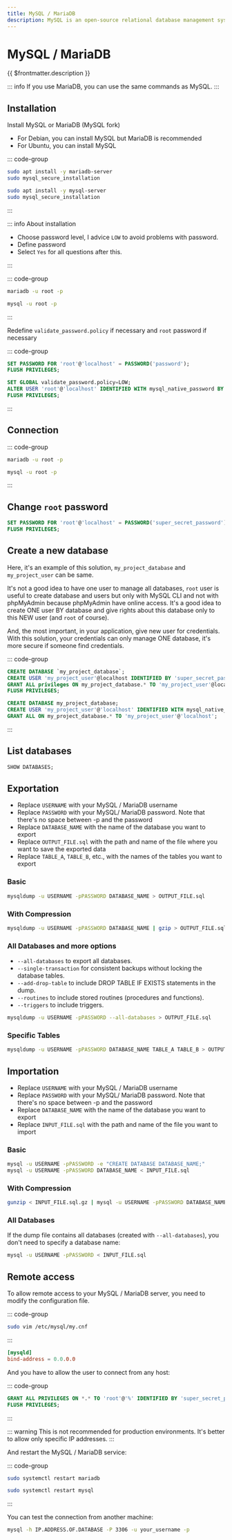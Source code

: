 ```yaml
---
title: MySQL / MariaDB
description: MySQL is an open-source relational database management system. MariaDB is a community-developed, commercially supported fork of the MySQL relational database management system.
---
```


# MySQL / MariaDB

{{ $frontmatter.description }}

::: info
If you use MariaDB, you can use the same commands as MySQL.
:::

## Installation

Install MySQL or MariaDB (MySQL fork)

- For Debian, you can install MySQL but MariaDB is recommended
- For Ubuntu, you can install MySQL

::: code-group

```sh [Debian]
sudo apt install -y mariadb-server
sudo mysql_secure_installation
```

```sh [Ubuntu]
sudo apt install -y mysql-server
sudo mysql_secure_installation
```

:::

::: info About installation

- Choose password level, I advice `LOW` to avoid problems with password.
- Define password
- Select `Yes` for all questions after this.

:::

::: code-group

```sh [MariaDB]
mariadb -u root -p
```

```sh [MySQL]
mysql -u root -p
```

:::

Redefine `validate_password.policy` if necessary and `root` password if necessary

::: code-group

```sql [MariaDB]
SET PASSWORD FOR 'root'@'localhost' = PASSWORD('password');
FLUSH PRIVILEGES;
```

```sql [MySQL]
SET GLOBAL validate_password.policy=LOW;
ALTER USER 'root'@'localhost' IDENTIFIED WITH mysql_native_password BY 'super_secret_password';
FLUSH PRIVILEGES;
```

:::

## Connection

::: code-group

```sh [MariaDB]
mariadb -u root -p
```

```sh [MySQL]
mysql -u root -p
```

:::

## Change `root` password

```sql
SET PASSWORD FOR 'root'@'localhost' = PASSWORD('super_secret_password');
FLUSH PRIVILEGES;
```

## Create a new database

Here, it's an example of this solution, `my_project_database` and `my_project_user` can be same.

It's not a good idea to have one user to manage all databases, `root` user is useful to create database and users but only with MySQL CLI and not with phpMyAdmin because phpMyAdmin have online access. It's a good idea to create ONE user BY database and give rights about this database only to this NEW user (and `root` of course).

And, the most important, in your application, give new user for credentials. With this solution, your credentials can only manage ONE database, it's more secure if someone find credentials.

::: code-group

```sql [MariaDB]
CREATE DATABASE `my_project_database`;
CREATE USER 'my_project_user'@localhost IDENTIFIED BY 'super_secret_password';
GRANT ALL privileges ON my_project_database.* TO 'my_project_user'@localhost;
FLUSH PRIVILEGES;
```

```sql [MySQL]
CREATE DATABASE my_project_database;
CREATE USER 'my_project_user'@'localhost' IDENTIFIED WITH mysql_native_password BY 'secret_password';
GRANT ALL ON my_project_database.* TO 'my_project_user'@'localhost';
```

:::

## List databases

```sql
SHOW DATABASES;
```

## Exportation

- Replace `USERNAME` with your MySQL / MariaDB username
- Replace `PASSWORD` with your MySQL/ MariaDB password. Note that there's no space between -p and the password
- Replace `DATABASE_NAME` with the name of the database you want to export
- Replace `OUTPUT_FILE.sql` with the path and name of the file where you want to save the exported data
- Replace `TABLE_A`, `TABLE_B`, etc., with the names of the tables you want to export

### Basic

```sh
mysqldump -u USERNAME -pPASSWORD DATABASE_NAME > OUTPUT_FILE.sql
```

### With Compression

```sh
mysqldump -u USERNAME -pPASSWORD DATABASE_NAME | gzip > OUTPUT_FILE.sql.gz
```

### All Databases and more options

- `--all-databases` to export all databases.
- `--single-transaction` for consistent backups without locking the database tables.
- `--add-drop-table` to include DROP TABLE IF EXISTS statements in the dump.
- `--routines` to include stored routines (procedures and functions).
- `--triggers` to include triggers.

```sh
mysqldump -u USERNAME -pPASSWORD --all-databases > OUTPUT_FILE.sql
```

### Specific Tables

```sh
mysqldump -u USERNAME -pPASSWORD DATABASE_NAME TABLE_A TABLE_B > OUTPUT_FILE.sql
```

## Importation

- Replace `USERNAME` with your MySQL / MariaDB username
- Replace `PASSWORD` with your MySQL/ MariaDB password. Note that there's no space between -p and the password
- Replace `DATABASE_NAME` with the name of the database you want to export
- Replace `INPUT_FILE.sql` with the path and name of the file you want to import

### Basic

```sh
mysql -u USERNAME -pPASSWORD -e "CREATE DATABASE DATABASE_NAME;"
mysql -u USERNAME -pPASSWORD DATABASE_NAME < INPUT_FILE.sql
```

### With Compression

```sh
gunzip < INPUT_FILE.sql.gz | mysql -u USERNAME -pPASSWORD DATABASE_NAME
```

### All Databases

If the dump file contains all databases (created with `--all-databases`), you don't need to specify a database name:

```sh
mysql -u USERNAME -pPASSWORD < INPUT_FILE.sql
```

## Remote access

To allow remote access to your MySQL / MariaDB server, you need to modify the configuration file.

::: code-group

```sh [MariaDB]
sudo vim /etc/mysql/my.cnf
```

:::

```sh:/etc/mysql/my.cnf
[mysqld]
bind-address = 0.0.0.0
```

And you have to allow the user to connect from any host:

::: code-group

```sql [MariaDB]
GRANT ALL PRIVILEGES ON *.* TO 'root'@'%' IDENTIFIED BY 'super_secret_password' WITH GRANT OPTION;
FLUSH PRIVILEGES;
```

:::

::: warning
This is not recommended for production environments. It's better to allow only specific IP addresses.
:::

And restart the MySQL / MariaDB service:

::: code-group

```sh [MariaDB]
sudo systemctl restart mariadb
```

```sh [MySQL]
sudo systemctl restart mysql
```

:::

You can test the connection from another machine:

```sh
mysql -h IP.ADDRESS.OF.DATABASE -P 3306 -u your_username -p
```
